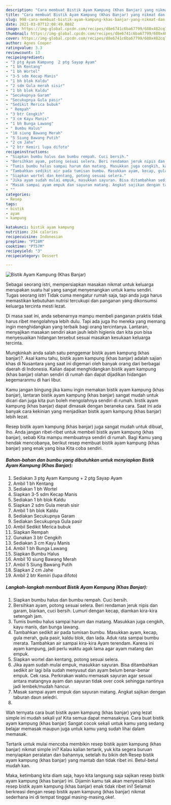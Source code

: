 ```yaml
---
description: "Cara membuat Bistik Ayam Kampung (Khas Banjar) yang nikmat dan Mudah Dibuat"
title: "Cara membuat Bistik Ayam Kampung (Khas Banjar) yang nikmat dan Mudah Dibuat"
slug: 998-cara-membuat-bistik-ayam-kampung-khas-banjar-yang-nikmat-dan-mudah-dibuat
date: 2021-03-07T12:08:49.088Z
image: https://img-global.cpcdn.com/recipes/d8e6741c6ba67799/680x482cq70/bistik-ayam-kampung-khas-banjar-foto-resep-utama.jpg
thumbnail: https://img-global.cpcdn.com/recipes/d8e6741c6ba67799/680x482cq70/bistik-ayam-kampung-khas-banjar-foto-resep-utama.jpg
cover: https://img-global.cpcdn.com/recipes/d8e6741c6ba67799/680x482cq70/bistik-ayam-kampung-khas-banjar-foto-resep-utama.jpg
author: Agnes Cooper
ratingvalue: 3.3
reviewcount: 13
recipeingredient:
- "3 ptg Ayam Kampung  2 ptg Sayap Ayam"
- "1 bh Kentang"
- "1 bh Wortel"
- "3-5 sdm Kecap Manis"
- "1 bh blok Kaldu"
- "2 sdm Gula merah sisir"
- "1 bh blok Kaldu"
- "Secukupnya Garam"
- "Secukupnya Gula pasir"
- "Sedikit Merica bubuk"
- " Rempah"
- "3 btr Cengkih"
- "3 cm Kayu Manis"
- "1 bh Bunga Lawang"
- " Bumbu Halus"
- "10 siung Bawang Merah"
- "5 Siung Bawang Putih"
- "2 cm Jahe"
- "2 btr Kemiri lupa difoto"
recipeinstructions:
- "Siapkan bumbu halus dan bumbu rempah. Cuci bersih."
- "Bersihkan ayam, potong sesuai selera. Beri rendaman jeruk nipis dan garam, biarkan, cuci bersih. Lumuri dengan kecap, diamkan kira-kira setengah jam."
- "Tumis bumbu halus sampai harum dan matang. Masukkan juga cengkih, kayu manis, dan bunga lawang."
- "Tambahkan sedikit air pada tumisan bumbu. Masukkan ayam, kecap, gula merah, gula pasir, kaldu blok, dan lada. Aduk rata sampai bumbu merata. Tambahkan air sampai kira-kira Ayam terendam. Karena ini ayam kampung, jadi perlu waktu agak lama agar ayam matang dan empuk."
- "Siapkan wortel dan kentang, potong sesuai selera."
- "Jika ayam sudah mulai empuk, masukkan sayuran. Bisa ditambahkan sedikit air lagi bila sudah menyusut dan ayam belum benar-benar empuk. Cek rasa. Perkirakan waktu memasak sayuran agar sesuai antara matangnya ayam dan sayuran tidak over cook sehingga nantinya jadi lembek/mudah hancur."
- "Masak sampai ayam empuk dan sayuran matang. Angkat sajikan dengan taburan daun seledri."
- ""
categories:
- Resep
tags:
- bistik
- ayam
- kampung

katakunci: bistik ayam kampung 
nutrition: 234 calories
recipecuisine: Indonesian
preptime: "PT28M"
cooktime: "PT57M"
recipeyield: "3"
recipecategory: Dessert

---
```



![Bistik Ayam Kampung (Khas Banjar)](https://img-global.cpcdn.com/recipes/d8e6741c6ba67799/680x482cq70/bistik-ayam-kampung-khas-banjar-foto-resep-utama.jpg)

Sebagai seorang istri, mempersiapkan masakan nikmat untuk keluarga merupakan suatu hal yang sangat menyenangkan untuk kamu sendiri. Tugas seorang istri Tidak cuma mengatur rumah saja, tapi anda juga harus memastikan kebutuhan nutrisi tercukupi dan panganan yang dikonsumsi keluarga tercinta mesti lezat.

Di masa  saat ini, anda sebenarnya mampu membeli panganan praktis tidak harus ribet mengolahnya lebih dulu. Tapi ada juga lho mereka yang memang ingin menghidangkan yang terbaik bagi orang tercintanya. Lantaran, menyajikan masakan sendiri akan jauh lebih higienis dan kita pun bisa menyesuaikan hidangan tersebut sesuai masakan kesukaan keluarga tercinta. 



Mungkinkah anda salah satu penggemar bistik ayam kampung (khas banjar)?. Asal kamu tahu, bistik ayam kampung (khas banjar) adalah sajian khas di Nusantara yang saat ini digemari oleh banyak orang dari berbagai daerah di Indonesia. Kalian dapat menghidangkan bistik ayam kampung (khas banjar) olahan sendiri di rumah dan dapat dijadikan hidangan kegemaranmu di hari libur.

Kamu jangan bingung jika kamu ingin memakan bistik ayam kampung (khas banjar), lantaran bistik ayam kampung (khas banjar) sangat mudah untuk dicari dan juga kita pun boleh mengolahnya sendiri di rumah. bistik ayam kampung (khas banjar) dapat dimasak dengan beraneka cara. Saat ini ada banyak cara kekinian yang menjadikan bistik ayam kampung (khas banjar) lebih lezat.

Resep bistik ayam kampung (khas banjar) juga sangat mudah untuk dibuat, lho. Anda jangan ribet-ribet untuk membeli bistik ayam kampung (khas banjar), sebab Kita mampu membuatnya sendiri di rumah. Bagi Kamu yang hendak mencobanya, berikut resep membuat bistik ayam kampung (khas banjar) yang enak yang bisa Kita coba sendiri.

<!--inarticleads1-->

##### Bahan-bahan dan bumbu yang dibutuhkan untuk menyiapkan Bistik Ayam Kampung (Khas Banjar):

1. Sediakan 3 ptg Ayam Kampung + 2 ptg Sayap Ayam
1. Ambil 1 bh Kentang
1. Sediakan 1 bh Wortel
1. Siapkan 3-5 sdm Kecap Manis
1. Sediakan 1 bh blok Kaldu
1. Siapkan 2 sdm Gula merah sisir
1. Ambil 1 bh blok Kaldu
1. Sediakan Secukupnya Garam
1. Sediakan Secukupnya Gula pasir
1. Ambil Sedikit Merica bubuk
1. Siapkan  Rempah
1. Gunakan 3 btr Cengkih
1. Sediakan 3 cm Kayu Manis
1. Ambil 1 bh Bunga Lawang
1. Siapkan  Bumbu Halus
1. Ambil 10 siung Bawang Merah
1. Ambil 5 Siung Bawang Putih
1. Siapkan 2 cm Jahe
1. Ambil 2 btr Kemiri (lupa difoto)




<!--inarticleads2-->

##### Langkah-langkah membuat Bistik Ayam Kampung (Khas Banjar):

1. Siapkan bumbu halus dan bumbu rempah. Cuci bersih.
1. Bersihkan ayam, potong sesuai selera. Beri rendaman jeruk nipis dan garam, biarkan, cuci bersih. Lumuri dengan kecap, diamkan kira-kira setengah jam.
1. Tumis bumbu halus sampai harum dan matang. Masukkan juga cengkih, kayu manis, dan bunga lawang.
1. Tambahkan sedikit air pada tumisan bumbu. Masukkan ayam, kecap, gula merah, gula pasir, kaldu blok, dan lada. Aduk rata sampai bumbu merata. Tambahkan air sampai kira-kira Ayam terendam. Karena ini ayam kampung, jadi perlu waktu agak lama agar ayam matang dan empuk.
1. Siapkan wortel dan kentang, potong sesuai selera.
1. Jika ayam sudah mulai empuk, masukkan sayuran. Bisa ditambahkan sedikit air lagi bila sudah menyusut dan ayam belum benar-benar empuk. Cek rasa. Perkirakan waktu memasak sayuran agar sesuai antara matangnya ayam dan sayuran tidak over cook sehingga nantinya jadi lembek/mudah hancur.
1. Masak sampai ayam empuk dan sayuran matang. Angkat sajikan dengan taburan daun seledri.
1. 




Wah ternyata cara buat bistik ayam kampung (khas banjar) yang lezat simple ini mudah sekali ya! Kita semua dapat memasaknya. Cara buat bistik ayam kampung (khas banjar) Sangat cocok sekali untuk kamu yang sedang belajar memasak maupun juga untuk kamu yang sudah lihai dalam memasak.

Tertarik untuk mulai mencoba membikin resep bistik ayam kampung (khas banjar) nikmat simple ini? Kalau kalian tertarik, yuk kita segera buruan menyiapkan peralatan dan bahannya, setelah itu bikin deh Resep bistik ayam kampung (khas banjar) yang mantab dan tidak ribet ini. Betul-betul mudah kan. 

Maka, ketimbang kita diam saja, hayo kita langsung saja sajikan resep bistik ayam kampung (khas banjar) ini. Dijamin kamu tak akan menyesal bikin resep bistik ayam kampung (khas banjar) enak tidak ribet ini! Selamat berkreasi dengan resep bistik ayam kampung (khas banjar) nikmat sederhana ini di tempat tinggal masing-masing,oke!.

